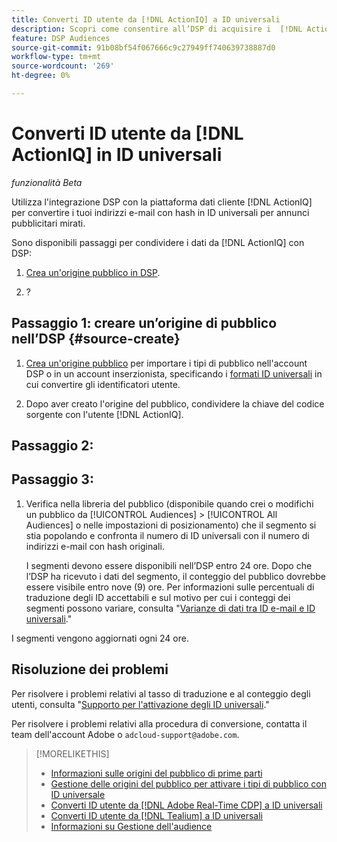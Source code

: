 ```yaml
---
title: Converti ID utente da [!DNL ActionIQ] a ID universali
description: Scopri come consentire all’DSP di acquisire i  [!DNL ActionIQ]  segmenti di prime parti.
feature: DSP Audiences
source-git-commit: 91b08bf54f067666c9c27949ff740639738887d0
workflow-type: tm+mt
source-wordcount: '269'
ht-degree: 0%

---
```


# Converti ID utente da [!DNL ActionIQ] in ID universali

*funzionalità Beta*

Utilizza l&#39;integrazione DSP con la piattaforma dati cliente [!DNL ActionIQ] per convertire i tuoi indirizzi e-mail con hash in ID universali per annunci pubblicitari mirati.

Sono disponibili <!-- NN --> passaggi per condividere i dati da [!DNL ActionIQ] con DSP:

1. [Crea un&#39;origine pubblico in DSP](#source-create).

1. ?

## Passaggio 1: creare un’origine di pubblico nell’DSP {#source-create}

1. [Crea un&#39;origine pubblico](source-manage.md) per importare i tipi di pubblico nell&#39;account DSP o in un account inserzionista, specificando i [formati ID universali](source-about.md) in cui convertire gli identificatori utente.

1. Dopo aver creato l&#39;origine del pubblico, condividere la chiave del codice sorgente con l&#39;utente [!DNL ActionIQ].

## Passaggio 2:

## Passaggio 3:

1. Verifica nella libreria del pubblico (disponibile quando crei o modifichi un pubblico da [!UICONTROL Audiences] > [!UICONTROL All Audiences] o nelle impostazioni di posizionamento) che il segmento si stia popolando e confronta il numero di ID universali con il numero di indirizzi e-mail con hash originali.

   I segmenti devono essere disponibili nell’DSP entro 24 ore. Dopo che l’DSP ha ricevuto i dati del segmento, il conteggio del pubblico dovrebbe essere visibile entro nove (9) ore. Per informazioni sulle percentuali di traduzione degli ID accettabili e sul motivo per cui i conteggi dei segmenti possono variare, consulta &quot;[Varianze di dati tra ID e-mail e ID universali](#universal-ids-data-variances).&quot;

I segmenti vengono aggiornati ogni 24 ore.

## Risoluzione dei problemi

Per risolvere i problemi relativi al tasso di traduzione e al conteggio degli utenti, consulta &quot;[Supporto per l&#39;attivazione degli ID universali](/help/dsp/audiences/universal-ids.md).&quot;

Per risolvere i problemi relativi alla procedura di conversione, contatta il team dell&#39;account Adobe o `adcloud-support@adobe.com`.

>[!MORELIKETHIS]
>
>* [Informazioni sulle origini del pubblico di prime parti](/help/dsp/audiences/sources/source-about.md)
>* [Gestione delle origini del pubblico per attivare i tipi di pubblico con ID universale](source-manage.md)
>* [Converti ID utente da [!DNL Adobe Real-Time CDP] a ID universali](/help/dsp/audiences/sources/source-adobe-rtcdp.md)
>* [Converti ID utente da [!DNL Tealium] a ID universali](/help/dsp/audiences/sources/source-tealium.md)
>* [Informazioni su Gestione dell&#39;audience](/help/dsp/audiences/audience-about.md)
